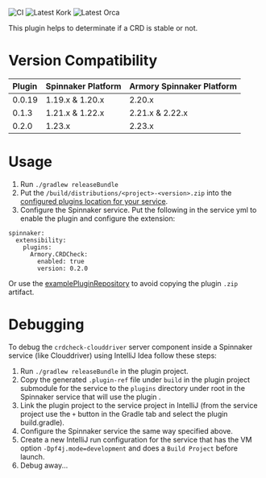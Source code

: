 ![CI](https://github.com/armory-plugins/armory-crdcheck-plugin/workflows/CI/badge.svg)
![Latest Kork](https://github.com/armory-plugins/armory-crdcheck-plugin/workflows/Latest%20Kork/badge.svg?branch=master)
![Latest Orca](https://github.com/armory-plugins/armory-crdcheck-plugin/workflows/Latest%20Clouddriver/badge.svg?branch=master)

This plugin helps to determinate if a CRD is stable or not.

# Version Compatibility
 
| Plugin  | Spinnaker Platform | Armory Spinnaker Platform
|:----------- | :--------- | :---------
| 0.0.19  |  1.19.x & 1.20.x | 2.20.x
| 0.1.3  |  1.21.x & 1.22.x | 2.21.x & 2.22.x
| 0.2.0  | 1.23.x | 2.23.x

# Usage

1) Run `./gradlew releaseBundle`
2) Put the `/build/distributions/<project>-<version>.zip` into the [configured plugins location for your service](https://pf4j.org/doc/packaging.html).
3) Configure the Spinnaker service. Put the following in the service yml to enable the plugin and configure the extension:

```
spinnaker:
  extensibility:
    plugins:
      Armory.CRDCheck:
        enabled: true
        version: 0.2.0
```

Or use the [examplePluginRepository](https://github.com/spinnaker-plugin-examples/examplePluginRepository) to avoid copying the plugin `.zip` artifact.

# Debugging

To debug the `crdcheck-clouddriver`  server component inside a Spinnaker service (like Clouddriver) using IntelliJ Idea follow these steps:

1) Run `./gradlew releaseBundle` in the plugin project.
2) Copy the generated `.plugin-ref` file under `build` in the plugin project submodule for the service to the `plugins` directory under root in the Spinnaker service that will use the plugin .
3) Link the plugin project to the service project in IntelliJ (from the service project use the `+` button in the Gradle tab and select the plugin build.gradle).
4) Configure the Spinnaker service the same way specified above.
5) Create a new IntelliJ run configuration for the service that has the VM option `-Dpf4j.mode=development` and does a `Build Project` before launch.
6) Debug away...
